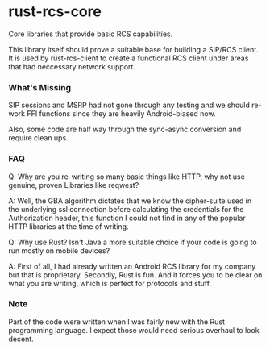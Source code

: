 # rust-rcs-core
Core libraries that provide basic RCS capabilities.

This library itself should prove a suitable base for building a SIP/RCS client. It is used by rust-rcs-client to create a functional RCS client under areas that had neccessary network support.

### What's Missing

SIP sessions and MSRP had not gone through any testing and we should re-work FFI functions since they are heavily Android-biased now.

Also, some code are half way through the sync-async conversion and require clean ups.

### FAQ

Q: Why are you re-writing so many basic things like HTTP, why not use genuine, proven Libraries like reqwest?

A: Well, the GBA algorithm dictates that we know the cipher-suite used in the underlying ssl connection before calculating the credentials for the Authorization header, this function I could not find in any of the popular HTTP libraries at the time of writing.

Q: Why use Rust? Isn't Java a more suitable choice if your code is going to run mostly on mobile devices?

A: First of all, I had already written an Android RCS library for my company but that is proprietary. Secondly, Rust is fun. And it forces you to be clear on what you are writing, which is perfect for protocols and stuff.

### Note

Part of the code were written when I was fairly new with the Rust programming language. I expect those would need serious overhaul to look decent.
